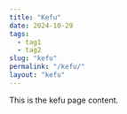 ```yaml
---
title: "Kefu"
date: 2024-10-29
tags:
  - tag1
  - tag2
slug: "kefu"
permalink: "/kefu/"
layout: "kefu"
---
```


This is the kefu page content.